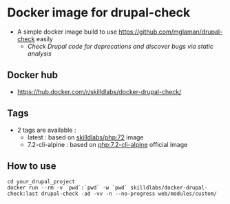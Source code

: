 # Docker image for drupal-check

- A simple docker image build to use https://github.com/mglaman/drupal-check easily
  - _Check Drupal code for deprecations and discover bugs via static analysis_

## Docker hub

- https://hub.docker.com/r/skilldlabs/docker-drupal-check/

## Tags

- 2 tags are available :
  - latest : based on [skilldlabs/php:72](https://github.com/skilld-labs/docker-php) image
  - 7.2-cli-alpine : based on [php:7.2-cli-alpine](https://hub.docker.com/_/php) official image


## How to use

```
cd your_drupal_project
docker run --rm -v `pwd`:`pwd` -w `pwd` skilldlabs/docker-drupal-check:last drupal-check -ad -vv -n --no-progress web/modules/custom/
```
